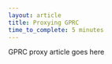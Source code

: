 ```yaml
---
layout: article
title: Proxying GPRC
time_to_complete: 5 minutes
---
```


GPRC proxy article goes here
